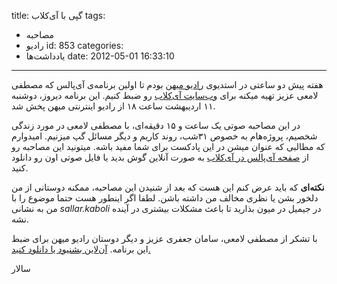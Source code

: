 title: گپی با آی‌کلاب
tags:
  - مصاحبه
  - رادیو
id: 853
categories:
  - یاد‌داشت‌ها
date: 2012-05-01 16:33:10
---

هفته پیش دو ساعتی در استدیوی [رادیو میهن](http://radiomihan.ir/) بودم تا اولین برنامه‌ی آی‌پالس که مصطفی لامعی عزیز تهیه میکنه برای [وب‌سایت آی‌کلاب](http://iclub.ir/) رو ضبط کنیم. این برنامه دیروز، دوشنبه ۱۱ اردیبهشت ساعت ۱۸ از رادیو اینترنتی میهن پخش شد.

در این مصاحبه صوتی یک ساعت و ۱۵ دقیقه‌ای، با مصطفی لامعی در مورد زندگی شخصیم، پروژه‌هام به خصوص ۳۱شب، روند کاریم و دیگر مسائل گپ میزنیم. امیدوارم که مطالبی که عنوان میشن در این پادکست برای شما مفید باشه. میتونید این مصاحبه رو از [صفحه آی‌پالس در آی‌کلاب](http://iclub.ir/ipulse-1-sallar-kaboli) به صورت آنلاین گوش بدید یا فایل صوتی اون رو دانلود کنید.

**نکته‌ای** که باید عرض کنم این هست که بعد از شنیدن این مصاحبه، ممکنه دوستانی از من دلخور بشن یا نظری مخالف من داشته باشن. لطفا اگر اینطور هست حتما موضوع را با من به نشانی _sallar.kaboli_ در جیمیل در میون بذارید تا باعث مشکلات بیشتری در آینده نشه.

با تشکر از مصطفی لامعی، سامان جعفری عزیز و دیگر دوستان رادیو میهن برای ضبط این برنامه.
[آن‌لاین بشنیود یا دانلود کنید.](http://iclub.ir/ipulse-1-sallar-kaboli)

سالار